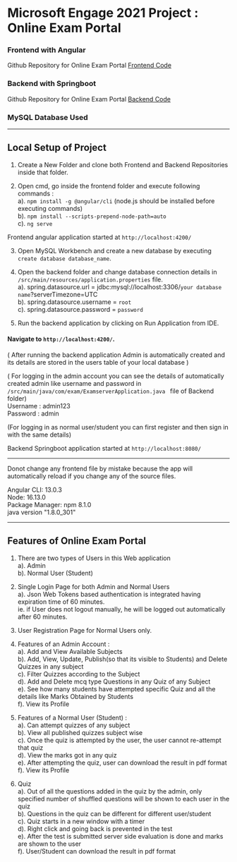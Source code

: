 # Microsoft Engage 2021 Project : Online Exam Portal

### Frontend with Angular
Github Repository for Online Exam Portal [ Frontend Code ](https://github.com/pearlgupta2000/Frontend-of-Exam-Portal-Engage21-)

### Backend with Springboot
Github Repository for Online Exam Portal [ Backend Code ](https://github.com/pearlgupta2000/Backend-of-Exam-Portal-Engage21--)

### MySQL Database Used

---

## Local Setup of Project

1. Create a New Folder and clone both Frontend and Backend Repositories inside that folder.

2. Open cmd, go inside the frontend folder and execute following commands : <br>
   a). `npm install -g @angular/cli` (node.js should be installed before executing commands) <br>
   b). `npm install --scripts-prepend-node-path=auto` <br>
   c). `ng serve` <br>

Frontend angular application started at `http://localhost:4200/`

3. Open MySQL Workbench and create a new database by executing `create database database_name`.

4. Open the backend folder and change database connection details in `/src/main/resources/application.properties` file. <br>
   a). spring.datasource.url = jdbc:mysql://localhost:3306/`your database name`?serverTimezone=UTC <br>
   b). spring.datasource.username = `root` <br>
   c). spring.datasource.password = `password` <br>

5. Run the backend application by clicking on Run Application from IDE.

#### Navigate to `http://localhost:4200/`. <br>

( After running the backend application Admin is automatically created and its details are stored in the users table of your local database )<br>

( For logging in the admin account you can see the details of automatically created admin like username and password in `/src/main/java/com/exam/ExamserverApplication.java ` file of Backend folder) <br>
Username : admin123 <br>
Password : admin <br>

(For logging in as normal user/student you can first register and then sign in with the same details)

Backend Springboot application started at `http://localhost:8080/`

---

Donot change any frontend file by mistake because the app will automatically reload if you change any of the source files.<br>


Angular CLI: 13.0.3<br>
Node: 16.13.0<br>
Package Manager: npm 8.1.0<br>
java version "1.8.0_301"

---

## Features of Online Exam Portal

1. There are two types of Users in this Web application <br>
   a). Admin <br>
   b). Normal User (Student)

2. Single Login Page for both Admin and Normal Users <br>
   a). Json Web Tokens based authentication is integrated having expiration time of 60 minutes. <br>
   ie. if User does not logout manually, he will be logged out automatically after 60 minutes.

3. User Registration Page for Normal Users only.

4. Features of an Admin Account : <br>
   a). Add and View Available Subjects <br>
   b). Add, View, Update, Publish(so that its visible to Students) and Delete Quizzes in any subject <br>
   c). Filter Quizzes according to the Subject <br>
   d). Add and Delete mcq type Questions in any Quiz of any Subject <br>
   e). See how many students have attempted specific Quiz and all the details like Marks Obtained by Students <br>
   f). View its Profile

5. Features of a Normal User (Student) : <br>
   a). Can attempt quizzes of any subject <br>
   b). View all published quizzes subject wise <br>
   c). Once the quiz is attempted by the user, the user cannot re-attempt that quiz <br>
   d). View the marks got in any quiz <br>
   e). After attempting the quiz, user can download the result in pdf format <br>
   f). View its Profile

6. Quiz <br>
   a). Out of all the questions added in the quiz by the admin, only specified number of shuffled questions will be shown to each user in the quiz <br>
   b). Questions in the quiz can be different for different user/student <br>
   c). Quiz starts in a new window with a timer <br>
   d). Right click and going back is prevented in the test <br>
   e). After the test is submitted server side evaluation is done and marks are shown to the user <br>
   f). User/Student can download the result in pdf format
